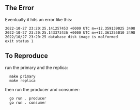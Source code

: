 ## The Error

Eventually it hits an error like this:

    2022-10-27 23:20:25.141257453 +0000 UTC m=+12.359139025 3498
    2022-10-27 23:20:25.143373436 +0000 UTC m=+12.361255010 3498
    2022/10/27 23:20:25 database disk image is malformed
    exit status 1

## To Reproduce

run the primary and the replica:

	  make primary
	  make replica

then run the producer and consumer:

	  go run . producer
	  go run . consumer
